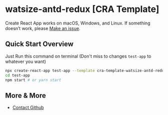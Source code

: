 # watsize-antd-redux [CRA Template]

Create React App works on macOS, Windows, and Linux.
If something doesn’t work, please [Make an issue](https://github.com/buildingwatsize/create-react-app/issues/new).

## Quick Start Overview

Just Run this command on terminal (Don't miss to changes `test-app` to whatever you want)

```sh
npx create-react-app test-app --template cra-template-watsize-antd-redux --scripts-version watsize-base-react-scripts
cd test-app
npm start # or yarn start
```

## More & More

- [Contact Github](https://github.com/buildingwatsize)
